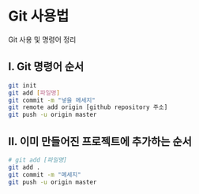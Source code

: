 # Git 사용법

Git 사용 및 명령어 정리



## I. Git 명령어 순서

```bash
git init
git add [파일명]
git commit -m "넣을 메세지"
git remote add origin [github repository 주소]
git push -u origin master
```

## II. 이미 만들어진 프로젝트에 추가하는 순서

```bash
# git add [파일명]
git add .
git commit -m "메세지"
git push -u origin master
```

